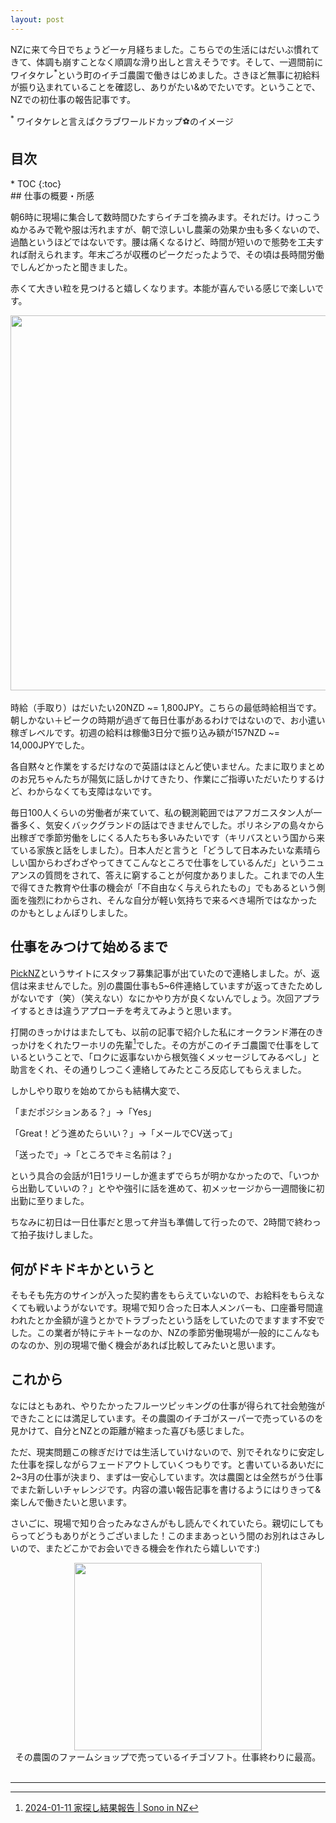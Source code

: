 ```yaml
---
layout: post
---
```


NZに来て今日でちょうど一ヶ月経ちました。こちらでの生活にはだいぶ慣れてきて、体調も崩すことなく順調な滑り出しと言えそうです。そして、一週間前にワイタケレ<sup>*</sup>という町のイチゴ農園で働きはじめました。さきほど無事に初給料が振り込まれていることを確認し、ありがたい&めでたいです。ということで、NZでの初仕事の報告記事です。

<sup>*</sup> ワイタケレと言えばクラブワールドカップ⚽のイメージ

<h2>目次</h2>
<nav class="toc" markdown="1">
* TOC
{:toc}
</nav>
## 仕事の概要・所感

朝6時に現場に集合して数時間ひたすらイチゴを摘みます。それだけ。けっこうぬかるみで靴や服は汚れますが、朝で涼しいし農薬の効果か虫も多くないので、過酷というほどではないです。腰は痛くなるけど、時間が短いので態勢を工夫すれば耐えられます。年末ごろが収穫のピークだったようで、その頃は長時間労働でしんどかったと聞きました。

赤くて大きい粒を見つけると嬉しくなります。本能が喜んでいる感じで楽しいです。

<div style="text-align: center">
    <img src="../../../image/strawberry_farm.png" width="600"><br>
</div><br>
時給（手取り）はだいたい20NZD ~= 1,800JPY。こちらの最低時給相当です。朝しかない＋ピークの時期が過ぎて毎日仕事があるわけではないので、お小遣い稼ぎレベルです。初週の給料は稼働3日分で振り込み額が157NZD ~= 14,000JPYでした。

各自黙々と作業をするだけなので英語はほとんど使いません。たまに取りまとめのお兄ちゃんたちが陽気に話しかけてきたり、作業にご指導いただいたりするけど、わからなくても支障はないです。

毎日100人くらいの労働者が来ていて、私の観測範囲ではアフガニスタン人が一番多く、気安くバックグランドの話はできませんでした。ポリネシアの島々から出稼ぎで季節労働をしにくる人たちも多いみたいです（キリバスという国から来ている家族と話をしました）。日本人だと言うと「どうして日本みたいな素晴らしい国からわざわざやってきてこんなところで仕事をしているんだ」というニュアンスの質問をされて、答えに窮することが何度かありました。これまでの人生で得てきた教育や仕事の機会が「不自由なく与えられたもの」でもあるという側面を強烈にわからされ、そんな自分が軽い気持ちで来るべき場所ではなかったのかもとしょんぼりしました。


##  仕事をみつけて始めるまで

[PickNZ](https://jobs.picknz.co.nz/)というサイトにスタッフ募集記事が出ていたので連絡しました。が、返信は来ませんでした。別の農園仕事も5~6件連絡していますが返ってきたためしがないです（笑）（笑えない）なにかやり方が良くないんでしょう。次回アプライするときは違うアプローチを考えてみようと思います。

打開のきっかけはまたしても、以前の記事で紹介した私にオークランド滞在のきっかけをくれたワーホリの先輩[^1]でした。その方がこのイチゴ農園で仕事をしているということで、「ロクに返事ないから根気強くメッセージしてみるべし」と助言をくれ、その通りしつこく連絡してみたところ反応してもらえました。

しかしやり取りを始めてからも結構大変で、

「まだポジションある？」→「Yes」

「Great！どう進めたらいい？」→「メールでCV送って」

「送ったで」→「ところでキミ名前は？」

という具合の会話が1日1ラリーしか進まずでらちが明かなかったので、「いつから出勤していいの？」とやや強引に話を進めて、初メッセージから一週間後に初出勤に至りました。

ちなみに初日は一日仕事だと思って弁当も準備して行ったので、2時間で終わって拍子抜けしました。

## 何がドキドキかというと

そもそも先方のサインが入った契約書をもらえていないので、お給料をもらえなくても戦いようがないです。現場で知り合った日本人メンバーも、口座番号間違われたとか金額が違うとかでトラブったという話をしていたのでますます不安でした。この業者が特にテキトーなのか、NZの季節労働現場が一般的にこんなものなのか、別の現場で働く機会があれば比較してみたいと思います。

## これから

なにはともあれ、やりたかったフルーツピッキングの仕事が得られて社会勉強ができたことには満足しています。その農園のイチゴがスーパーで売っているのを見かけて、自分とNZとの距離が縮まった喜びも感じました。

ただ、現実問題この稼ぎだけでは生活していけないので、別でそれなりに安定した仕事を探しながらフェードアウトしていくつもりです。と書いているあいだに2~3月の仕事が決まり、まずは一安心しています。次は農園とは全然ちがう仕事でまた新しいチャレンジです。内容の濃い報告記事を書けるようにはりきって&楽しんで働きたいと思います。

さいごに、現場で知り合ったみなさんがもし読んでくれていたら。親切にしてもらってどうもありがとうございました！このままあっという間のお別れはさみしいので、またどこかでお会いできる機会を作れたら嬉しいです:)

<div style="text-align: center">
    <img src="../../../image/softcream.png" width="300"><br>
    その農園のファームショップで売っているイチゴソフト。仕事終わりに最高。
</div><br>

---

[^1]: [2024-01-11 家探し結果報告 \| Sono in NZ](https://mihiro1ll1.github.io/sono-in-nz/2024/01/11/%E5%AE%B6%E6%8E%A2%E3%81%97%E7%B5%90%E6%9E%9C%E5%A0%B1%E5%91%8A.html#%E5%9C%B0%E6%96%B9%E3%81%B8%E3%81%AE%E7%A7%BB%E5%8B%95%E3%82%92%E6%96%AD%E5%BF%B5)

